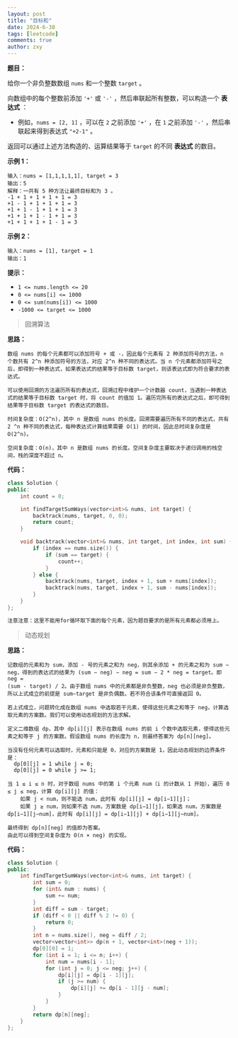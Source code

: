 ```yaml
---
layout: post
title: "目标和"
date: 2024-6-30
tags: [leetcode]
comments: true
author: zxy
---
```


**题目：**

给你一个非负整数数组 `nums` 和一个整数 `target` 。

向数组中的每个整数前添加 `'+'` 或 `'-'` ，然后串联起所有整数，可以构造一个 **表达式** ：

- 例如，`nums = [2, 1]` ，可以在 `2` 之前添加 `'+'` ，在 `1` 之前添加 `'-'` ，然后串联起来得到表达式 `"+2-1"` 。

返回可以通过上述方法构造的、运算结果等于 `target` 的不同 **表达式** 的数目。

**示例 1：**

```
输入：nums = [1,1,1,1,1], target = 3
输出：5
解释：一共有 5 种方法让最终目标和为 3 。
-1 + 1 + 1 + 1 + 1 = 3
+1 - 1 + 1 + 1 + 1 = 3
+1 + 1 - 1 + 1 + 1 = 3
+1 + 1 + 1 - 1 + 1 = 3
+1 + 1 + 1 + 1 - 1 = 3
```

**示例 2：**

```
输入：nums = [1], target = 1
输出：1
```

**提示：**

- `1 <= nums.length <= 20`
- `0 <= nums[i] <= 1000`
- `0 <= sum(nums[i]) <= 1000`
- `-1000 <= target <= 1000`

> 回溯算法

**思路：**

```
数组 nums 的每个元素都可以添加符号 + 或 -，因此每个元素有 2 种添加符号的方法，n 个数共有 2^n 种添加符号的方法，对应 2^n 种不同的表达式。当 n 个元素都添加符号之后，即得到一种表达式，如果表达式的结果等于目标数 target，则该表达式即为符合要求的表达式。

可以使用回溯的方法遍历所有的表达式，回溯过程中维护一个计数器 count，当遇到一种表达式的结果等于目标数 target 时，将 count 的值加 1。遍历完所有的表达式之后，即可得到结果等于目标数 target 的表达式的数目。

时间复杂度：O(2^n)，其中 n 是数组 nums 的长度。回溯需要遍历所有不同的表达式，共有 2 ^n 种不同的表达式，每种表达式计算结果需要 O(1) 的时间，因此总时间复杂度是 O(2^n)。

空间复杂度：O(n)，其中 n 是数组 nums 的长度。空间复杂度主要取决于递归调用的栈空间，栈的深度不超过 n。
```

**代码：**

```cpp
class Solution {
public:
    int count = 0;

    int findTargetSumWays(vector<int>& nums, int target) {
        backtrack(nums, target, 0, 0);
        return count;
    }

    void backtrack(vector<int>& nums, int target, int index, int sum) {
        if (index == nums.size()) {
            if (sum == target) {
                count++;
            }
        } else {
            backtrack(nums, target, index + 1, sum + nums[index]);
            backtrack(nums, target, index + 1, sum - nums[index]);
        }
    }
};

注意注意：这里不能用for循环取下面的每个元素，因为题目要求的是所有元素都必须用上。
```

> 动态规划

**思路：**

```
记数组的元素和为 sum，添加 - 号的元素之和为 neg，则其余添加 + 的元素之和为 sum − neg，得到的表达式的结果为 (sum − neg) − neg = sum − 2 * neg = target。即 neg = 
(sum - target) / 2。由于数组 nums 中的元素都是非负整数，neg 也必须是非负整数，所以上式成立的前提是 sum−target 是非负偶数。若不符合该条件可直接返回 0。

若上式成立，问题转化成在数组 nums 中选取若干元素，使得这些元素之和等于 neg，计算选取元素的方案数。我们可以使用动态规划的方法求解。

定义二维数组 dp，其中 dp[i][j] 表示在数组 nums 的前 i 个数中选取元素，使得这些元素之和等于 j 的方案数。假设数组 nums 的长度为 n，则最终答案为 dp[n][neg]。

当没有任何元素可以选取时，元素和只能是 0，对应的方案数是 1，因此动态规划的边界条件是：
  dp[0][j] = 1 while j = 0;
  dp[0][j] = 0 while j >= 1;
  
当 1 ≤ i ≤ n 时，对于数组 nums 中的第 i 个元素 num（i 的计数从 1 开始），遍历 0 ≤ j ≤ neg，计算 dp[i][j] 的值：
	如果 j < num，则不能选 num，此时有 dp[i][j] = dp[i−1][j]；
	如果 j ≥ num，则如果不选 num，方案数是 dp[i−1][j]，如果选 num，方案数是 dp[i−1][j−num]，此时有 dp[i][j] = dp[i−1][j] + dp[i−1][j−num]。

最终得到 dp[n][neg] 的值即为答案。
由此可以得到空间复杂度为 O(n × neg) 的实现。
```

**代码：**

```cpp
class Solution {
public:
    int findTargetSumWays(vector<int>& nums, int target) {
        int sum = 0;
        for (int& num : nums) {
            sum += num;
        }
        int diff = sum - target;
        if (diff < 0 || diff % 2 != 0) {
            return 0;
        }
        int n = nums.size(), neg = diff / 2;
        vector<vector<int>> dp(n + 1, vector<int>(neg + 1));
        dp[0][0] = 1;
        for (int i = 1; i <= n; i++) {
            int num = nums[i - 1];
            for (int j = 0; j <= neg; j++) {
                dp[i][j] = dp[i - 1][j];
                if (j >= num) {
                    dp[i][j] += dp[i - 1][j - num];
                }
            }
        }
        return dp[n][neg];
    }
};
```

